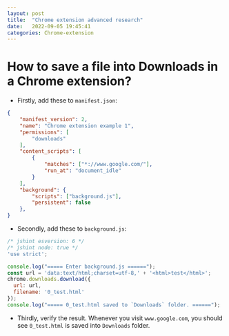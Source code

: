 ```yaml
---
layout: post
title:  "Chrome extension advanced research"
date:   2022-09-05 19:45:41
categories: Chrome-extension
---
```


# How to save a file into Downloads in a Chrome extension?
* Firstly, add these to `manifest.json`:
```json
{
    "manifest_version": 2,
    "name": "Chrome extension example 1",
    "permissions": [
        "downloads"
    ],
    "content_scripts": [
        {
            "matches": ["*://www.google.com/"],
            "run_at": "document_idle"
        }
    ],
    "background": {
        "scripts": ["background.js"],
        "persistent": false
    },
}
```

* Secondly, add these to `background.js`:
```javascript
/* jshint esversion: 6 */
/* jshint node: true */
'use strict';

console.log("===== Enter background.js ======");
const url = 'data:text/html;charset=utf-8,' + '<html>test</html>';
chrome.downloads.download({
  url: url,
  filename: '0_test.html'
});
console.log("===== 0_test.html saved to `Downloads` folder. ======");
```

* Thirdly, verify the result. Whenever you visit `www.google.com`, you should see `0_test.html` is saved into `Downloads` folder. 
